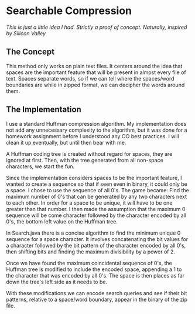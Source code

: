 # Searchable Compression
_This is just a little idea I had. Strictly a proof of concept. Naturally, inspired by Silicon Valley_

## The Concept
This method only works on plain text files. It centers around the idea that
spaces are the important feature that will be present in almost every file of
text. Spaces separate words, so if we can tell where the spaces/word boundaries are 
while in zipped format, we can decipher the words around them.

## The Implementation
I use a standard Huffman compression algorithm. My implementation does not add
any unnecessary complexity to the algorithm, but it was done for
a homework assignment before I understood any OO best practices. I will clean
it up eventually, but until then bear with me.

A Huffman coding tree is created without regard for spaces, they are ignored at
first. Then, with the tree generated from all non-space characters, we start the
fun.

Since the implementation considers spaces to be the important feature, I wanted
to create a sequence so that if seen even in binary, it could only be a space. I
chose to use the sequence of all 0's. The game became: Find the maximum number
of 0's that can be generated by any two characters next to each other. In order for
a space to be unique, it will have to be one greater than that number. I then
made the assumption that the maximum 0 sequence will be come character followed
by the character encoded by all 0's, the bottom left value on the Huffman tree.

In Search.java there is a concise algorithm to find the minimum unique 0 sequence for 
a space character. It involves concatenating the bit values for a character followed 
by the bit pattern of the character encoded by all 0's, then shifting bits and 
finding the maximum divisibility by a power of 2.

Once we have found the maximum coincidental sequence of 0's, the Huffman tree is
modified to include the encoded space, appending a 1 to the character that was
encoded by all 0's. The space is then places as far down the tree's left side as
it needs to be.

With these modifications we can encode search queries and see if their bit
patterns, relative to a space/word boundary, appear in the binary of the zip
file.
